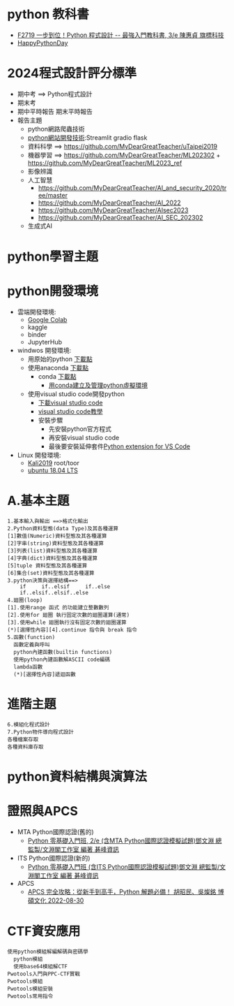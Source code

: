 # python 教科書
- [F2719 一步到位！Python 程式設計 -- 最強入門教科書, 3/e  陳惠貞 旗標科技](https://www.tenlong.com.tw/products/9789863127192?list_name=srh)
- [HappyPythonDay](https://github.com/MyFirstSecurity2020/SecurityFirst2022)

# 2024程式設計評分標準
- 期中考 ==> Python程式設計
- 期末考
- 期中平時報告 期末平時報告
- 報告主題
  - python網路爬蟲技術
  - [python網站開發技術](./python網站開發技術):Streamlit gradio flask
  - 資料科學 ==> https://github.com/MyDearGreatTeacher/uTaipei2019
  - 機器學習 ==> https://github.com/MyDearGreatTeacher/ML202302   + https://github.com/MyDearGreatTeacher/ML2023_ref
  - 影像辨識
  - 人工智慧
    - https://github.com/MyDearGreatTeacher/AI_and_security_2020/tree/master
    - https://github.com/MyDearGreatTeacher/AI_2022
    - https://github.com/MyDearGreatTeacher/AIsec2023
    - https://github.com/MyDearGreatTeacher/AI_SEC_202302 
  - 生成式AI
# python學習主題
# python開發環境

- 雲端開發環境: 
  - [Google Colab](https://colab.research.google.com/)   
  - kaggle
  - binder
  - JupyterHub
- windwos 開發環境: 
  - 用原始的python [下載點](https://www.python.org/downloads/)
  - 使用anaconda [下載點](https://www.python.org/downloads/)
    - conda  [下載點](https://www.anaconda.com/products/distribution)
      - [用conda建立及管理python虛擬環境](https://medium.com/python4u/%E7%94%A8conda%E5%BB%BA%E7%AB%8B%E5%8F%8A%E7%AE%A1%E7%90%86python%E8%99%9B%E6%93%AC%E7%92%B0%E5%A2%83-b61fd2a76566)
  - 使用visual studio code開發python
    - [下載visual studio code](https://code.visualstudio.com/)
    - [visual studio code教學](https://code.visualstudio.com/docs/python/python-tutorial)
    - 安裝步驟
      - 先安裝python官方程式
      - 再安裝visual studio code
      - 最後要安裝延伸套件[Python extension for VS Code](https://marketplace.visualstudio.com/items?itemName=ms-python.python)
- Linux 開發環境:
  - [Kali2019](https://drive.google.com/file/d/1m620Z7KAOSUOLdFH92FYLE2NINb-vJsn/view?usp=sharing)  root/toor
  - [ubuntu 18.04 LTS](https://drive.google.com/file/d/1aP-qCFP6jKsGYXtKy9ahwZleQSENEi7C/view?usp=sharing)


# A.基本主題
```
1.基本輸入與輸出 ==>格式化輸出
2.Python資料型態(data Type)及其各種運算
[1]數值(Numeric)資料型態及其各種運算
[2]字串(string)資料型態及其各種運算
[3]列表(list)資料型態及其各種運算
[4]字典(dict)資料型態及其各種運算 
[5]tuple 資料型態及其各種運算 
[6]集合(set)資料型態及其各種運算
3.python決策與選擇結構==>
    if     if..elsif     if..else
    if..elsif..elsif..else
4.廻圈(loop)
[1].使用range 函式 的功能建立整數數列
[2].使用for 廻圈 執行固定次數的廻圈運算(通常)
[3].使用while 廻圈執行沒有固定次數的廻圈運算
(*)[選擇性內容][4].continue 指令與 break 指令
5.函數(function)
  函數定義與呼叫
  python內建函數(builtin functions)
  使用python內建函數解ASCII code編碼
  lambda函數
  (*)[選擇性內容]遞迴函數
```
# 進階主題
```
6.模組化程式設計
7.Python物件導向程式設計
各種檔案存取
各種資料庫存取
```
# python資料結構與演算法

# 證照與APCS
- MTA Python國際認證(舊的) 
  - [Python 零基礎入門班, 2/e (含MTA Python國際認證模擬試題)鄧文淵 總監製/文淵閣工作室 編著 碁峰資訊](https://www.tenlong.com.tw/products/9789865026844?list_name=srh)
- ITS Python國際認證(新的) 
  - [Python 零基礎入門班 (含ITS Python國際認證模擬試題)鄧文淵 總監製/文淵閣工作室 編著 碁峰資訊](https://www.tenlong.com.tw/products/9786263240155?list_name=srh)
- APCS
  - [APCS 完全攻略：從新手到高手，Python 解題必備！ 胡昭民、吳燦銘  博碩文化 2022-08-30](https://www.tenlong.com.tw/products/9786263332171?list_name=srh)

# CTF資安應用
```
使用python模組解編解碼與密碼學
  python模組
  使用base64模組解CTF
Pwotools入門與PPC-CTF實戰
Pwotools模組
Pwotools模組安裝
Pwotools常用指令
```

